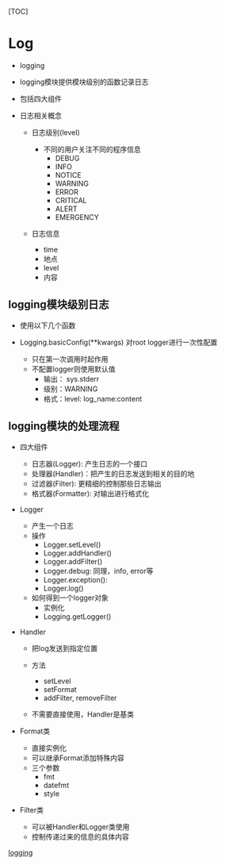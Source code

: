 [TOC]

# Log

- logging

- logging模块提供模块级别的函数记录日志

- 包括四大组件 

- 日志相关概念

  - 日志级别(level)
    - 不同的用户关注不同的程序信息
      - DEBUG 
      - INFO 
      - NOTICE 
      - WARNING
      - ERROR 
      -  CRITICAL 
      - ALERT
      - EMERGENCY

  - 日志信息
    - time
    - 地点
    - level
    - 内容 



## logging模块级别日志

- 使用以下几个函数 

- Logging.basicConfig(**kwargs)   对root logger进行一次性配置
  - 只在第一次调用时起作用
  - 不配置logger则使用默认值 
    - 输出： sys.stderr 
    - 级别：WARNING
    - 格式：level: log_name:content

## logging模块的处理流程

- 四大组件

  - 日志器(Logger): 产生日志的一个接口
  - 处理器(Handler)：把产生的日志发送到相关的目的地
  - 过滤器(Filter): 更精细的控制那些日志输出 
  - 格式器(Formatter): 对输出进行格式化

- Logger

  - 产生一个日志
  - 操作
    - Logger.setLevel()
    - Logger.addHandler()
    - Logger.addFilter()
    - Logger.debug: 同理，info, error等
    - Logger.exception():
    - Logger.log()
  - 如何得到一个logger对象
    - 实例化
    - Logging.getLogger()

- Handler

  - 把log发送到指定位置
  - 方法
    - setLevel 
    - setFormat 
    - addFilter, removeFilter

  - 不需要直接使用，Handler是基类

- Format类

  - 直接实例化
  - 可以继承Format添加特殊内容
  - 三个参数
    - fmt
    - datefmt 
    - style

- Filter类

  - 可以被Handler和Logger类使用
  - 控制传递过来的信息的具体内容

[logging](https://www.cnblogs.com/yyds/p/6901864.html)









